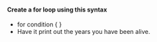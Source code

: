 #### Create a for loop using this syntax
* for condition { }
* Have it print out the years you have been alive.